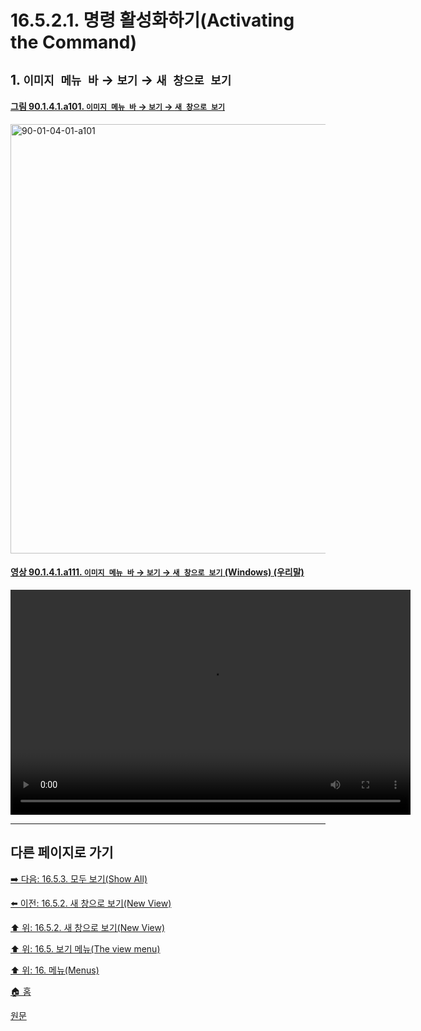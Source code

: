 # 16.5.2.1. 명령 활성화하기(Activating the Command)

<a id="16-05-02-01-s1"></a>

## 1. `이미지 메뉴 바` → `보기` → `새 창으로 보기`

<a id="90-01-04-01-a101"></a>

#### [그림 90.1.4.1.a101. `이미지 메뉴 바` → `보기` → `새 창으로 보기`](./90-01-04-01-new_view.md#90-01-04-01-a101)
<img width="940" height="687" alt="90-01-04-01-a101" src="https://github.com/user-attachments/assets/81ca5d2a-74f5-4f9e-8099-a2f251044c59" />

<a id="90-01-04-01-a111"></a>

#### [영상 90.1.4.1.a111. `이미지 메뉴 바` → `보기` → `새 창으로 보기` (Windows) (우리말)](./90-01-04-01-new_view.md#90-01-04-01-a111)
<video controls="controls" width="640" height="360" src="https://github.com/user-attachments/assets/6761e013-1a15-4108-9fd7-92ecf1a74727"></video>

***

## 다른 페이지로 가기

[➡️ 다음: 16.5.3. 모두 보기(Show All)](./16-05-03-00-show_all.md)

[⬅️ 이전: 16.5.2. 새 창으로 보기(New View)](./16-05-02-00-new-view.md)

[⬆️ 위: 16.5.2. 새 창으로 보기(New View)](./16-05-02-00-new-view.md)

[⬆️ 위: 16.5. 보기 메뉴(The view menu)](./16-05-00-the-view-menu.md)

[⬆️ 위: 16. 메뉴(Menus)](./16-00-menus.md)

[🏠 홈](./00-home.md)

[원문](https://docs.gimp.org/2.10/ko/gimp-view-new.html#idm25326)